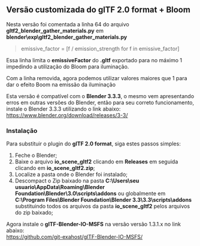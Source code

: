## Versão customizada do glTF 2.0 format + Bloom

Nesta versão foi comentada a linha 64 do arquivo **gltf2_blender_gather_materials.py** em **blender\exp\gltf2_blender_gather_materials.py**

>emissive_factor = [f / emission_strength for f in emissive_factor]

Essa linha limita o **emissiveFactor** do **.gltf** exportado para no máximo 1 impedindo a utilização do Bloom para iluminação.

Com a linha removida, agora podemos utilizar valores maiores que 1 para dar o efeito Boom na emissão da iluminação

Esta versão é compatível com o **Blender 3.3.3**, o mesmo vem apresentando erros em outras versões do Blender, então para seu correto funcionamento, instale o Blender 3.3.3 utilizando o link abaixo:<br>
https://www.blender.org/download/releases/3-3/

### Instalação

Para substituir o plugin do **glTF 2.0 format**, siga estes passos simples:

1. Feche o Blender;
2. Baixe o arquivo **io_scene_gltf2** clicando em **Releases** em seguida clicando em **io_scene_gltf2.zip**;
3. Localize a pasta onde o Blender foi instalado;
4. Descompact o Zip baixado na pasta **C:\Users\seu usuario\AppData\Roaming\Blender Foundation\Blender\3.0\scripts\addons** ou globalmente em **C:\Program Files\Blender Foundation\Blender 3.3\3.3\scripts\addons** substituindo todos os arquivos da pasta **io_scene_gltf2** pelos arquivos do zip baixado;

Agora instale o **glTF-Blender-IO-MSFS** na versão versão 1.3.1.x no link abaixo:<br>
https://github.com/git-exahost/glTF-Blender-IO-MSFS/

